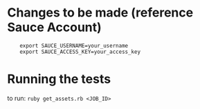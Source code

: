 # Changes to be made (reference Sauce Account)

```
	export SAUCE_USERNAME=your_username
	export SAUCE_ACCESS_KEY=your_access_key
```

# Running the tests
to run: `ruby get_assets.rb <JOB_ID>`
